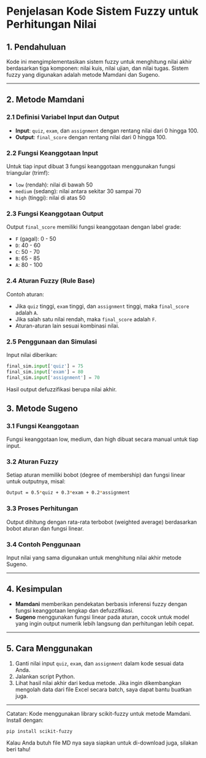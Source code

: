 # Penjelasan Kode Sistem Fuzzy untuk Perhitungan Nilai

## 1. Pendahuluan
Kode ini mengimplementasikan sistem fuzzy untuk menghitung nilai akhir berdasarkan tiga komponen: nilai kuis, nilai ujian, dan nilai tugas. Sistem fuzzy yang digunakan adalah metode Mamdani dan Sugeno.

---

## 2. Metode Mamdani

### 2.1 Definisi Variabel Input dan Output
- **Input**: `quiz`, `exam`, dan `assignment` dengan rentang nilai dari 0 hingga 100.
- **Output**: `final_score` dengan rentang nilai dari 0 hingga 100.

### 2.2 Fungsi Keanggotaan Input
Untuk tiap input dibuat 3 fungsi keanggotaan menggunakan fungsi triangular (trimf):
- `low` (rendah): nilai di bawah 50
- `medium` (sedang): nilai antara sekitar 30 sampai 70
- `high` (tinggi): nilai di atas 50

### 2.3 Fungsi Keanggotaan Output
Output `final_score` memiliki fungsi keanggotaan dengan label grade:
- `F` (gagal): 0 - 50
- `D`: 40 - 60
- `C`: 50 - 70
- `B`: 65 - 85
- `A`: 80 - 100

### 2.4 Aturan Fuzzy (Rule Base)
Contoh aturan:
- Jika `quiz` tinggi, `exam` tinggi, dan `assignment` tinggi, maka `final_score` adalah `A`.
- Jika salah satu nilai rendah, maka `final_score` adalah `F`.
- Aturan-aturan lain sesuai kombinasi nilai.

### 2.5 Penggunaan dan Simulasi
Input nilai diberikan:
```python  
final_sim.input['quiz'] = 75  
final_sim.input['exam'] = 80  
final_sim.input['assignment'] = 70
```
Hasil output defuzzifikasi berupa nilai akhir.

## 3. Metode Sugeno
### 3.1 Fungsi Keanggotaan
Fungsi keanggotaan low, medium, dan high dibuat secara manual untuk tiap input.

### 3.2 Aturan Fuzzy
Setiap aturan memiliki bobot (degree of membership) dan fungsi linear untuk outputnya, misal:
```bash
Output = 0.5*quiz + 0.3*exam + 0.2*assignment
```
### 3.3 Proses Perhitungan
Output dihitung dengan rata-rata terbobot (weighted average) berdasarkan bobot aturan dan fungsi linear.

### 3.4 Contoh Penggunaan
Input nilai yang sama digunakan untuk menghitung nilai akhir metode Sugeno.

---

## 4. Kesimpulan
- **Mamdani** memberikan pendekatan berbasis inferensi fuzzy dengan fungsi keanggotaan lengkap dan defuzzifikasi.
- **Sugeno** menggunakan fungsi linear pada aturan, cocok untuk model yang ingin output numerik lebih langsung dan perhitungan lebih cepat.

---


## 5. Cara Menggunakan
1. Ganti nilai input `quiz`, `exam`, dan `assignment` dalam kode sesuai data Anda.
2. Jalankan script Python.
3. Lihat hasil nilai akhir dari kedua metode.
Jika ingin dikembangkan mengolah data dari file Excel secara batch, saya dapat bantu buatkan juga.

---

Catatan:
Kode menggunakan library scikit-fuzzy untuk metode Mamdani. Install dengan:

```bash
pip install scikit-fuzzy
```

Kalau Anda butuh file MD nya saya siapkan untuk di-download juga, silakan beri tahu!